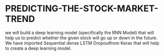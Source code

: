 # PREDICTING-THE-STOCK-MARKET-TREND
we will build a deep learning model (specifically the RNN Model) that will help us to predict whether the given stock will go up or down in the future. 
We have imported Sequential dense LSTM Dropoutfrom Keras that will help to create a deep learning model.
